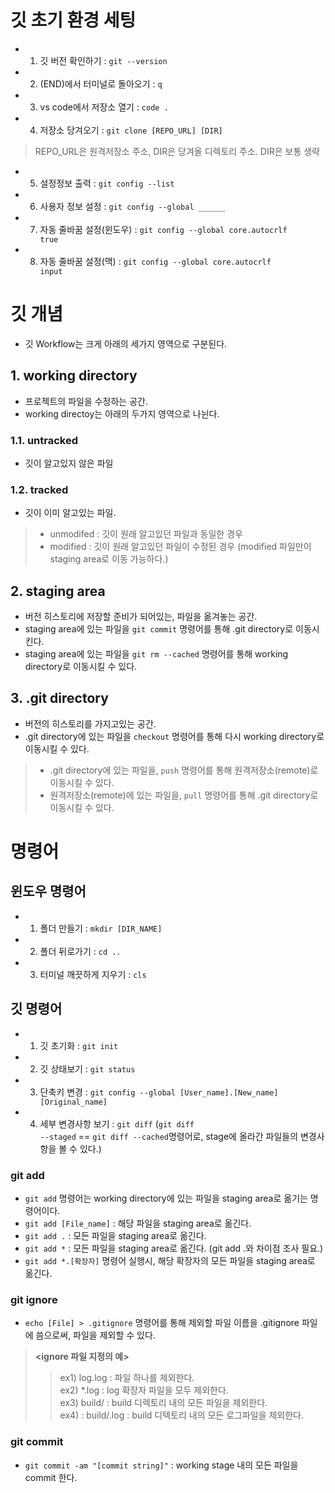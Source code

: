 # 깃 초기 환경 세팅
- 1. 깃 버전 확인하기 : <code>git --version</code>
- 2. (END)에서 터미널로 돌아오기 : <code>q</code>
- 3. vs code에서 저장소 열기 : <code>code .</code>
- 4. 저장소 당겨오기 : <code>git clone [REPO_URL] [DIR]</code> 
> REPO_URL은 원격저장소 주소, DIR은 당겨올 디렉토리 주소. DIR은 보통 생략
- 5. 설정정보 출력 : <code>git config --list</code>
- 6. 사용자 정보 설정 : <code>git config --global ______</code>
- 7. 자동 줄바꿈 설정(윈도우) : <code>git config --global core.autocrlf true</code>
- 8. 자동 줄바꿈 설정(맥) : <code>git config --global core.autocrlf input</code>


# 깃 개념
- 깃 Workflow는 크게 아래의 세가지 영역으로 구분된다.
## 1. working directory
- 프로젝트의 파일을 수정하는 공간.
- working directoy는 아래의 두가지 영역으로 나뉜다.

### 1.1. untracked
- 깃이 알고있지 않은 파일
### 1.2. tracked
- 깃이 이미 알고있는 파일.
> * unmodifed : 깃이 원래 알고있던 파일과 동일한 경우
> * modified : 깃이 원래 알고있던 파일이 수정된 경우 (modified 파일만이 staging area로 이동 가능하다.)

## 2. staging area
- 버전 히스토리에 저장할 준비가 되어있는, 파일을 옮겨놓는 공간.
- staging area에 있는 파일을 <code>git commit</code> 명령어를 통해 .git directory로 이동시킨다.
- staging area에 있는 파일을 <code>git rm --cached</code> 명령어를 통해 working directory로 이동시킬 수 있다.

## 3. .git directory
- 버전의 히스토리를 가지고있는 공간.
- .git directory에 있는 파일을 <code>checkout</code> 명령어를 통해 다시 working directory로 이동시킬 수 있다.
> * .git directory에 있는 파일을, <code>push</code> 명령어를 통해 원격저장소(remote)로 이동시킬 수 있다.
> * 원격저장소(remote)에 있는 파일을, <code>pull</code> 명령어를 통해 .git directory로 이동시킬 수 있다.


# 명령어

## 윈도우 명령어
- 1. 폴더 만들기 : <code>mkdir [DIR_NAME]</code>
- 2. 폴더 뒤로가기 : <code>cd ..</code>
- 3. 터미널 깨끗하게 지우기 : <code>cls</code>

## 깃 명령어
- 1. 깃 초기화 : <code>git init</code>
- 2. 깃 상태보기 : <code>git status</code>
- 3. 단축키 변경 : <code>git config --global [User_name].[New_name] [Original_name]</code>
- 4. 세부 변경사항 보기 : <code>git diff</code>
(<code>git diff --staged</code> == <code>git diff --cached</code>명령어로, stage에 올라간 파일들의 변경사항을 볼 수 있다.)

### git add
- <code>git add</code> 명령어는 working directory에 있는 파일을 staging area로 옮기는 명령어이다.
- <code>git add [File_name]</code> : 해당 파일을 staging area로 옮긴다.
- <code>git add .</code> : 모든 파일을 staging area로 옮긴다.
- <code>git add *</code> : 모든 파일을 staging area로 옮긴다. 
(git add .와 차이점 조사 필요.)
- <code>git add *.[확장자]</code> 명령어 실행시, 해당 확장자의 모든 파일을 staging area로 옮긴다.

### git ignore
- <code>echo [File] > .gitignore</code> 명령어를 통해 제외할 파일 이름을 .gitignore 파일에 씀으로써, 파일을 제외할 수 있다.
> <strong><ignore 파일 지정의 예><br></strong>
>> ex1) log.log : 파일 하나를 제외한다.<br>
>> ex2) *.log : log 확장자 파일을 모두 제외한다.<br>
>> ex3) build/ : build 디렉토리 내의 모든 파일을 제외한다.<br>
>> ex4) : build/.log : build 디텍토리 내의 모든 로그파일을 제외한다. 

### git commit
- <code>git commit -am "[commit string]"</code> : working stage 내의 모든 파일을 commit 한다.
